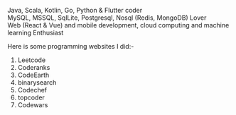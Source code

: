 <!-- 👋 Hi, I’m @ky90 -->
Java, Scala, Kotlin, Go, Python & Flutter coder </br>
MySQL, MSSQL, SqlLite, Postgresql, Nosql (Redis, MongoDB) Lover </br>
Web (React & Vue) and mobile development, cloud computing and machine learning Enthusiast </br>
<!-- - 🌱 I’m currently learning ... -->
<!-- - 💞️ I’m looking to collaborate on ... -->
<!-- -📫 How to reach me ... -->
 Here is some programming websites I did:- </br>
1. Leetcode
2. Coderanks
3. CodeEarth
4. binarysearch
5. Codechef
6. topcoder 
7. Codewars 

<!---
ky90/ky90 is a ✨ special ✨ repository because its `README.md` (this file) appears on your GitHub profile.
You can click the Preview link to take a look at your changes.
--->
